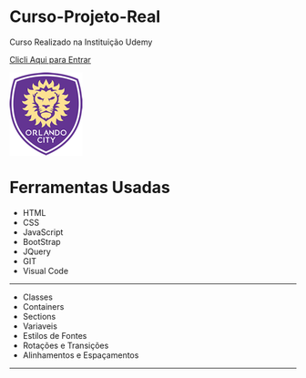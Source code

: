 # Curso-Projeto-Real

Curso Realizado na Instituição Udemy

[Clicli Aqui para Entrar]() <br>


<img src="img/orlando-logo.png" align="middle">

<h1> Ferramentas Usadas </h1>
<ul>

<li>HTML</li>
<li>CSS</li>
<li>JavaScript</li>
<li>BootStrap</li>
<li>JQuery</li>
<li>GIT</li>
<li>Visual Code</li>

</ul>
<HR>
<ul>

<li>Classes</li>
<li>Containers</li>
<li>Sections</li>
<li>Variaveis</li>
<li>Estilos de Fontes</li>
<li>Rotações e Transições</li>
<li>Alinhamentos e Espaçamentos</li>
</ul>
<HR>
